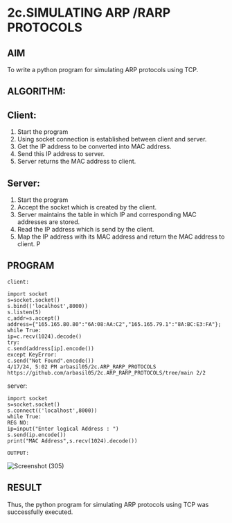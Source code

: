 # 2c.SIMULATING ARP /RARP PROTOCOLS
## AIM
To write a python program for simulating ARP protocols using TCP.
## ALGORITHM:
## Client:
1. Start the program
2. Using socket connection is established between client and server.
3. Get the IP address to be converted into MAC address.
4. Send this IP address to server.
5. Server returns the MAC address to client.
## Server:
1. Start the program
2. Accept the socket which is created by the client.
3. Server maintains the table in which IP and corresponding MAC addresses are
stored.
4. Read the IP address which is send by the client.
5. Map the IP address with its MAC address and return the MAC address to client.
P

## PROGRAM

``` 
client: 
 
import socket                                                              
s=socket.socket() 
s.bind(('localhost',8000)) 
s.listen(5) 
c,addr=s.accept() 
address={"165.165.80.80":"6A:08:AA:C2","165.165.79.1":"8A:BC:E3:FA"}; 
while True: 
ip=c.recv(1024).decode() 
try: 
c.send(address[ip].encode()) 
except KeyError: 
c.send("Not Found".encode()) 
4/17/24, 5:02 PM arbasil05/2c.ARP_RARP_PROTOCOLS 
https://github.com/arbasil05/2c.ARP_RARP_PROTOCOLS/tree/main 2/2 
 ```
 
server: 
 ```
import socket                                                              
s=socket.socket() 
s.connect(('localhost',8000)) 
while True: 
REG NO: 
ip=input("Enter logical Address : ") 
s.send(ip.encode()) 
print("MAC Address",s.recv(1024).decode())
```
```
OUTPUT:
```
![Screenshot (305)](https://github.com/Ragavan762006/2c.ARP_RARP_PROTOCOLS/assets/144870714/79c9f02a-fb08-4d2b-8555-719fa93ef7f4)
## RESULT
Thus, the python program for simulating ARP protocols using TCP was successfully 
executed.
